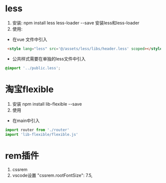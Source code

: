    # less
   1. 安装: npm install less less-loader --save  安装less和less-loader
   2. 使用: 
   * 在vue 文件中引入
   ```html
    <style lang="less" src='@/assets/less/libs/header.less' scoped></style>
   ```
   * 公共样式需要在单独的less文件中引入
   ```css
   @import '../public.less';
   ```

   # 淘宝flexible
   1. 安装 npm install lib-flexible --save 
   2. 使用
   * 在main中引入
   ```js
   import router from './router'
   import 'lib-flexible/flexible.js'
   ```

   # rem插件
   1. cssrem  
   2. vscode设置 "cssrem.rootFontSize": 7.5,